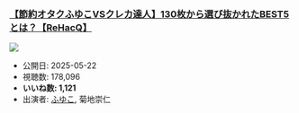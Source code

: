 ### [【節約オタクふゆこVSクレカ達人】130枚から選び抜かれたBEST5とは？【ReHacQ】](https://www.youtube.com/watch?v=9PXvL8Nk4UE)
[![](https://img.youtube.com/vi/9PXvL8Nk4UE/sddefault.jpg)](https://www.youtube.com/watch?v=9PXvL8Nk4UE)
-   公開日: 2025-05-22
-   視聴数: 178,096
-   **いいね数: 1,121**
-   出演者: [ふゆこ](/rehacq_fan/people/ふゆこ "wikilink"), 菊地崇仁
